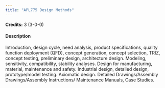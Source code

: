 ```yaml
---
title: "APL775 Design Methods"
---
```

**Credits:** 3 (3-0-0)

#### Description
Introduction, design cycle, need analysis, product specifications, quality function deployment (QFD), concept generation, concept selection, TRIZ, concept testing, preliminary design, architecture design. Modeling, sensitivity, compatibility, stability analyses. Design for manufacturing, material, maintenance and safety. Industrial design, detailed design, prototype/model testing. Axiomatic design. Detailed Drawings/Assembly Drawings/Assembly Instructions/ Maintenance Manuals, Case Studies.